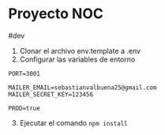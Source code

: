 # Proyecto NOC

#dev
1. Clonar el archivo env.template a .env
2. Configurar las variables de entorno
```
PORT=3001

MAILER_EMAIL=sebastianvalbuena25@gmail.com
MAILER_SECRET_KEY=123456

PROD=true
```
3. Ejecutar el comando ```npm install```